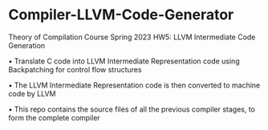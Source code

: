 # Compiler-LLVM-Code-Generator
Theory of Compilation Course Spring 2023 HW5: LLVM Intermediate Code Generation

• Translate C code into LLVM Intermediate Representation code using Backpatching for control flow structures

• The LLVM Intermediate Representation code is then converted to machine code by LLVM

• This repo contains the source files of all the previous compiler stages, to form the complete compiler
